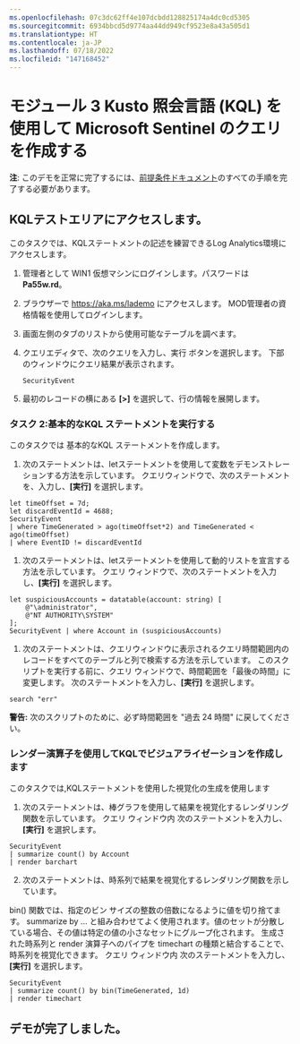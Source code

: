 ```yaml
---
ms.openlocfilehash: 07c3dc62ff4e107dcbdd128825174a4dc0cd5305
ms.sourcegitcommit: 6934bbcd5d9774aa44dd949cf9523e8a43a505d1
ms.translationtype: HT
ms.contentlocale: ja-JP
ms.lasthandoff: 07/18/2022
ms.locfileid: "147168452"
---
```

# <a name="module-3-create-queries-for-microsoft-sentinel-using-kusto-query-language-kql"></a>モジュール 3 Kusto 照会言語 (KQL) を使用して Microsoft Sentinel のクエリを作成する

**注**: このデモを正常に完了するには、[前提条件ドキュメント](00-prerequisites.md)のすべての手順を完了する必要があります。 

## <a name="access-the-kql-testing-area"></a>KQLテストエリアにアクセスします。

このタスクでは、KQLステートメントの記述を練習できるLog Analytics環境にアクセスします。

1. 管理者として WIN1 仮想マシンにログインします。パスワードは **Pa55w.rd**。  

2. ブラウザーで https://aka.ms/lademo にアクセスします。 MOD管理者の資格情報を使用してログインします。 

3. 画面左側のタブのリストから使用可能なテーブルを調べます。

4. クエリエディタで、次のクエリを入力し、実行 ボタンを選択します。  下部のウィンドウにクエリ結果が表示されます。

    ```KQL
    SecurityEvent
    ```

5. 最初のレコードの横にある **[>]** を選択して、行の情報を展開します。

### <a name="task-2-run-basic-kql-statements"></a>タスク 2:基本的なKQL ステートメントを実行する

このタスクでは 基本的なKQL ステートメントを作成します。

1. 次のステートメントは、letステートメントを使用して変数をデモンストレーションする方法を示しています。 クエリウィンドウで、次のステートメントを、入力し、**[実行]** を選択します。 


```KQL
let timeOffset = 7d;
let discardEventId = 4688;
SecurityEvent
| where TimeGenerated > ago(timeOffset*2) and TimeGenerated < ago(timeOffset)
| where EventID != discardEventId
```

1. 次のステートメントは、letステートメントを使用して動的リストを宣言する方法を示しています。 クエリ ウィンドウで、次のステートメントを入力し、**[実行]** を選択します。 


```KQL
let suspiciousAccounts = datatable(account: string) [
    @"\administrator", 
    @"NT AUTHORITY\SYSTEM"
];
SecurityEvent | where Account in (suspiciousAccounts)
```

1. 次のステートメントは、クエリウィンドウに表示されるクエリ時間範囲内のレコードをすべてのテーブルと列で検索する方法を示しています。 このスクリプトを実行する前に、クエリ ウィンドウで、時間範囲を「最後の時間」に変更します。 次のステートメントを入力し、**[実行]** を選択します。 

```KQL
search "err"
```

**警告:** 次のスクリプトのために、必ず時間範囲を "過去 24 時間" に戻してください。

### <a name="create-visualizations-in-kql-with-the-render-operator"></a>レンダー演算子を使用してKQLでビジュアライゼーションを作成します

このタスクでは,KQLステートメントを使用した視覚化の生成を使用します

1. 次のステートメントは、棒グラフを使用して結果を視覚化するレンダリング関数を示しています。 クエリ ウィンドウ内 次のステートメントを入力し、**[実行]** を選択します。 

```KQL
SecurityEvent 
| summarize count() by Account
| render barchart
```

2. 次のステートメントは、時系列で結果を視覚化するレンダリング関数を示しています。

bin() 関数では、指定のビン サイズの整数の倍数になるように値を切り捨てます。  summarize by ... と組み合わせてよく使用されます。値のセットが分散している場合、その値は特定の値の小さなセットにグループ化されます。  生成された時系列と render 演算子へのパイプを timechart の種類と結合することで、時系列を視覚化できます。 クエリ ウィンドウ内 次のステートメントを入力し、**[実行]** を選択します。 

```KQL
SecurityEvent 
| summarize count() by bin(TimeGenerated, 1d) 
| render timechart
```

## <a name="you-have-completed-the-demo"></a>デモが完了しました。

